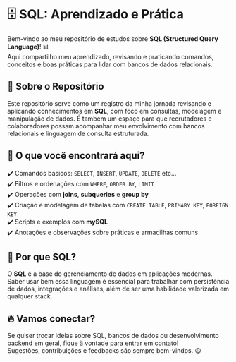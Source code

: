 # 🗄️ SQL: Aprendizado e Prática

Bem-vindo ao meu repositório de estudos sobre **SQL (Structured Query Language)**! 📊  
Aqui compartilho meu aprendizado, revisando e praticando comandos, conceitos e boas práticas para lidar com bancos de dados relacionais.

## 🧐 Sobre o Repositório

Este repositório serve como um registro da minha jornada revisando e aplicando conhecimentos em **SQL**, com foco em consultas, modelagem e manipulação de dados. É também um espaço para que recrutadores e colaboradores possam acompanhar meu envolvimento com bancos relacionais e linguagem de consulta estruturada.

## 📂 O que você encontrará aqui?

✔️ Comandos básicos: `SELECT`, `INSERT`, `UPDATE`, `DELETE` etc...  
✔️ Filtros e ordenações com `WHERE`, `ORDER BY`, `LIMIT`  
✔️ Operações com **joins**, **subqueries** e **group by**  
✔️ Criação e modelagem de tabelas com `CREATE TABLE`, `PRIMARY KEY`, `FOREIGN KEY`  
✔️ Scripts e exemplos com **mySQL**  
✔️ Anotações e observações sobre práticas e armadilhas comuns  

## 🚀 Por que SQL?

O **SQL** é a base do gerenciamento de dados em aplicações modernas. Saber usar bem essa linguagem é essencial para trabalhar com persistência de dados, integrações e análises, além de ser uma habilidade valorizada em qualquer stack.

## 🔥 Vamos conectar?

Se quiser trocar ideias sobre SQL, bancos de dados ou desenvolvimento backend em geral, fique à vontade para entrar em contato!  
Sugestões, contribuições e feedbacks são sempre bem-vindos. 😃
